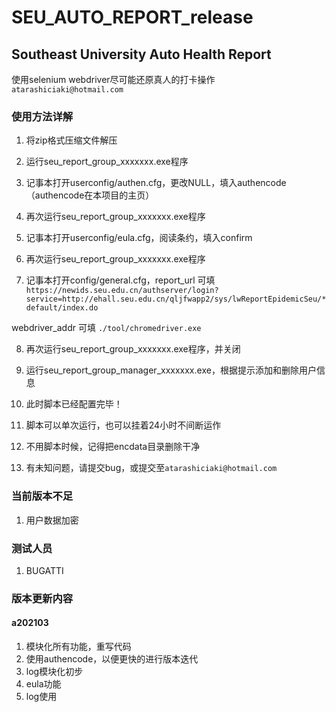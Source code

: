 # SEU_AUTO_REPORT_release
## Southeast University Auto Health Report

使用selenium webdriver尽可能还原真人的打卡操作
`atarashiciaki@hotmail.com`

### 使用方法详解
1. 将zip格式压缩文件解压

2. 运行seu_report_group_xxxxxxx.exe程序

3. 记事本打开userconfig/authen.cfg，更改NULL，填入authencode（authencode在本项目的主页）

4. 再次运行seu_report_group_xxxxxxx.exe程序

5. 记事本打开userconfig/eula.cfg，阅读条约，填入confirm

6. 再次运行seu_report_group_xxxxxxx.exe程序

7. 记事本打开config/general.cfg，report_url 可填`https://newids.seu.edu.cn/authserver/login?service=http://ehall.seu.edu.cn/qljfwapp2/sys/lwReportEpidemicSeu/*default/index.do`

  webdriver_addr 可填 `./tool/chromedriver.exe`

8. 再次运行seu_report_group_xxxxxxx.exe程序，并关闭

9. 运行seu_report_group_manager_xxxxxxx.exe，根据提示添加和删除用户信息

10. 此时脚本已经配置完毕！

11. 脚本可以单次运行，也可以挂着24小时不间断运作

12. 不用脚本时候，记得把encdata目录删除干净

13. 有未知问题，请提交bug，或提交至`atarashiciaki@hotmail.com`

### 当前版本不足
1. 用户数据加密

### 测试人员
1. BUGATTI

### 版本更新内容
#### a202103
1. 模块化所有功能，重写代码
2. 使用authencode，以便更快的进行版本迭代
3. log模块化初步
4. eula功能
5. log使用